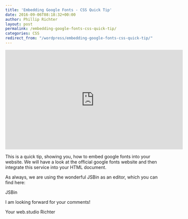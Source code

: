 ```yaml
---
title: 'Embedding Google Fonts - CSS Quick Tip'
date: 2016-09-06T08:18:32+00:00
author: Phillip Richter
layout: post
permalink: /embedding-google-fonts-css-quick-tip/
categories: CSS
redirect_from: "/wordpress/embedding-google-fonts-css-quick-tip/"
---
```

<iframe width="560" height="315" src="https://www.youtube.com/embed/S9UPESb5L3Q" frameborder="0" allowfullscreen="allowfullscreen"></iframe>

This is a quick tip, showing you, how to embed google fonts into your website. We will have a look at the official google fonts website and then integrate this service into your HTML document.
  
As always, we are using the wonderful JSBin as an editor, which you can find here:
  
<a hred="http://jsbin.com/?html,output">JSBin</a>
  
I am looking forward for your comments!

Your web.studio Richter
